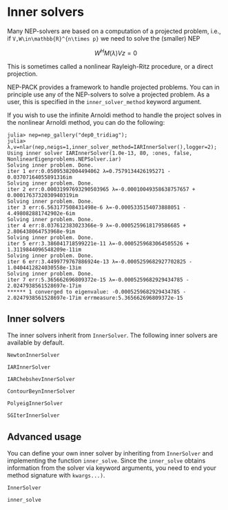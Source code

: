 # Inner solvers

Many NEP-solvers are based on a computation of a
 projected problem, i.e., if ``V,W\in\mathbb{R}^{n\times p}``
we need to solve the (smaller) NEP
```math
W^HM(λ)Vz=0
```
This is sometimes called a nonlinear Rayleigh-Ritz procedure,
or a direct projection.

NEP-PACK provides a framework to handle projected problems.
You can in principle use any of the NEP-solvers to
solve a projected problem. As a user, this
is specified in the `inner_solver_method`
keyword argument.

If you wish to use the infinite Arnoldi method
to handle the project solves in the nonlinear
Arnoldi method, you can do the following:

```julia-repl
julia> nep=nep_gallery("dep0_tridiag");
julia> λ,v=nlar(nep,neigs=1,inner_solver_method=IARInnerSolver(),logger=2);
Using inner solver IARInnerSolver(1.0e-13, 80, :ones, false, NonlinearEigenproblems.NEPSolver.iar)
Solving inner problem. Done.
iter 1 err:0.05095382004494062 λ=0.7579134426195271 - 0.03707164055891316im
Solving inner problem. Done.
iter 2 err:0.00031997693290503965 λ=-0.00010049358638757657 + 0.0001763732030940319im
Solving inner problem. Done.
iter 3 err:6.563177508431498e-6 λ=-0.0005335154073888051 - 4.498082881742902e-6im
Solving inner problem. Done.
iter 4 err:8.037612383023366e-9 λ=-0.0005259618179586685 + 2.806438064753968e-9im
Solving inner problem. Done.
iter 5 err:3.386041718599221e-11 λ=-0.0005259683064505526 + 1.3119844096548209e-11im
Solving inner problem. Done.
iter 6 err:3.4499779767886924e-13 λ=-0.0005259682927702825 - 1.0404412824030558e-13im
Solving inner problem. Done.
iter 7 err:5.365662696809372e-15 λ=-0.0005259682929434785 - 2.0247938561528697e-17im
****** 1 converged to eigenvalue: -0.0005259682929434785 - 2.0247938561528697e-17im errmeasure:5.365662696809372e-15
```

## Inner solvers

The inner solvers inherit from `InnerSolver`.
The following inner solvers are available by default.


```@docs
NewtonInnerSolver
```

```@docs
IARInnerSolver
```

```@docs
IARChebshevInnerSolver
```

```@docs
ContourBeynInnerSolver
```

```@docs
PolyeigInnerSolver
```

```@docs
SGIterInnerSolver
```


## Advanced usage

You can define your own inner solver by
inheriting from `InnerSolver` and implementing
the function `inner_solve`. Since the `inner_solve`
obtains information from the solver via
keyword arguments, you need to end your
method signature with `kwargs...)`.

```@docs
InnerSolver
```

```@docs
inner_solve
```
